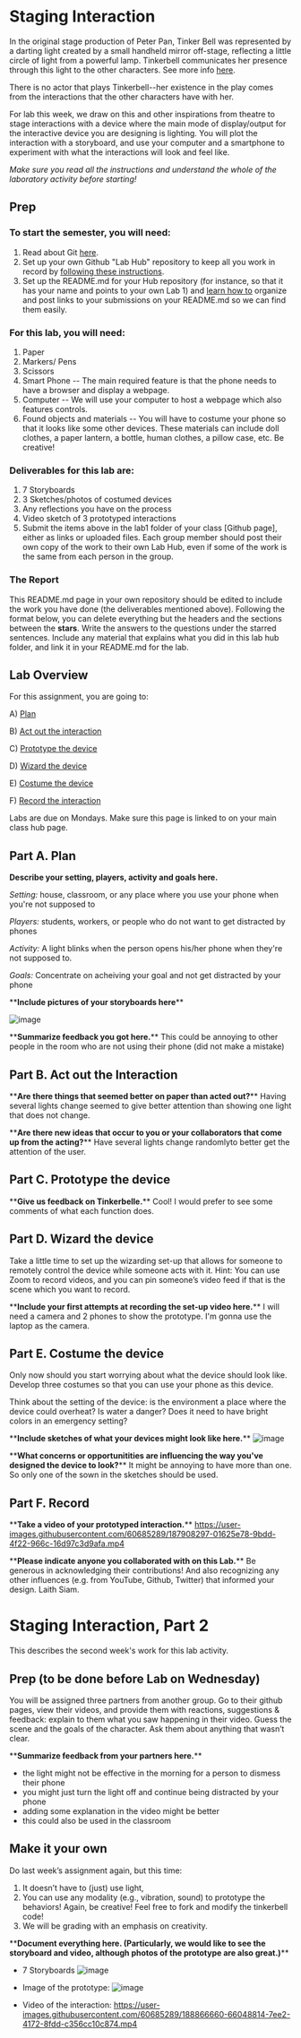 

# Staging Interaction

In the original stage production of Peter Pan, Tinker Bell was represented by a darting light created by a small handheld mirror off-stage, reflecting a little circle of light from a powerful lamp. Tinkerbell communicates her presence through this light to the other characters. See more info [here](https://en.wikipedia.org/wiki/Tinker_Bell). 

There is no actor that plays Tinkerbell--her existence in the play comes from the interactions that the other characters have with her.

For lab this week, we draw on this and other inspirations from theatre to stage interactions with a device where the main mode of display/output for the interactive device you are designing is lighting. You will plot the interaction with a storyboard, and use your computer and a smartphone to experiment with what the interactions will look and feel like. 

_Make sure you read all the instructions and understand the whole of the laboratory activity before starting!_



## Prep

### To start the semester, you will need:
1. Read about Git [here](https://git-scm.com/book/en/v2/Getting-Started-What-is-Git%3F).
2. Set up your own Github "Lab Hub" repository to keep all you work in record by [following these instructions](https://github.com/FAR-Lab/Developing-and-Designing-Interactive-Devices/blob/2021Fall/readings/Submitting%20Labs.md).
3. Set up the README.md for your Hub repository (for instance, so that it has your name and points to your own Lab 1) and [learn how to](https://guides.github.com/features/mastering-markdown/) organize and post links to your submissions on your README.md so we can find them easily.


### For this lab, you will need:
1. Paper
2. Markers/ Pens
3. Scissors
4. Smart Phone -- The main required feature is that the phone needs to have a browser and display a webpage.
5. Computer -- We will use your computer to host a webpage which also features controls.
6. Found objects and materials -- You will have to costume your phone so that it looks like some other devices. These materials can include doll clothes, a paper lantern, a bottle, human clothes, a pillow case, etc. Be creative!

### Deliverables for this lab are: 
1. 7 Storyboards
1. 3 Sketches/photos of costumed devices
1. Any reflections you have on the process
1. Video sketch of 3 prototyped interactions
1. Submit the items above in the lab1 folder of your class [Github page], either as links or uploaded files. Each group member should post their own copy of the work to their own Lab Hub, even if some of the work is the same from each person in the group.

### The Report
This README.md page in your own repository should be edited to include the work you have done (the deliverables mentioned above). Following the format below, you can delete everything but the headers and the sections between the **stars**. Write the answers to the questions under the starred sentences. Include any material that explains what you did in this lab hub folder, and link it in your README.md for the lab.

## Lab Overview
For this assignment, you are going to:

A) [Plan](#part-a-plan) 

B) [Act out the interaction](#part-b-act-out-the-interaction) 

C) [Prototype the device](#part-c-prototype-the-device)

D) [Wizard the device](#part-d-wizard-the-device) 

E) [Costume the device](#part-e-costume-the-device)

F) [Record the interaction](#part-f-record)

Labs are due on Mondays. Make sure this page is linked to on your main class hub page.

## Part A. Plan 

**Describe your setting, players, activity and goals here.**

_Setting:_ house, classroom, or any place where you use your phone when you're not supposed to

_Players:_ students, workers, or people who do not want to get distracted by phones

_Activity:_ A light blinks when the person opens his/her phone when they're not supposed to.

_Goals:_ Concentrate on acheiving your goal and not get distracted by your phone

\*\***Include pictures of your storyboards here**\*\*

![image](https://user-images.githubusercontent.com/60685289/187900797-3e3a220a-0cd8-4d66-9217-67c6b37e3ec8.png)

\*\***Summarize feedback you got here.**\*\*
This could be annoying to other people in the room who are not using their phone (did not make a mistake)


## Part B. Act out the Interaction

\*\***Are there things that seemed better on paper than acted out?**\*\*
Having several lights change seemed to give better attention than showing one light that does not change.

\*\***Are there new ideas that occur to you or your collaborators that come up from the acting?**\*\*
Have several lights change randomlyto better get the attention of the user.


## Part C. Prototype the device

\*\***Give us feedback on Tinkerbelle.**\*\*
Cool! I would prefer to see some comments of what each function does.


## Part D. Wizard the device
Take a little time to set up the wizarding set-up that allows for someone to remotely control the device while someone acts with it. Hint: You can use Zoom to record videos, and you can pin someone’s video feed if that is the scene which you want to record. 

\*\***Include your first attempts at recording the set-up video here.**\*\*
I will need a camera and 2 phones to show the prototype. I'm gonna use the laptop as the camera.


## Part E. Costume the device

Only now should you start worrying about what the device should look like. Develop three costumes so that you can use your phone as this device.

Think about the setting of the device: is the environment a place where the device could overheat? Is water a danger? Does it need to have bright colors in an emergency setting?

\*\***Include sketches of what your devices might look like here.**\*\*
![image](https://user-images.githubusercontent.com/60685289/187903773-521884e5-36bf-40e7-ac20-532f42adce61.png)


\*\***What concerns or opportunitities are influencing the way you've designed the device to look?**\*\*
It might be annoying to have more than one. So only one of the sown in the sketches should be used.


## Part F. Record

\*\***Take a video of your prototyped interaction.**\*\*
https://user-images.githubusercontent.com/60685289/187908297-01625e78-9bdd-4f22-966c-16d97c3d9afa.mp4


\*\***Please indicate anyone you collaborated with on this Lab.**\*\*
Be generous in acknowledging their contributions! And also recognizing any other influences (e.g. from YouTube, Github, Twitter) that informed your design. 
Laith Siam.

# Staging Interaction, Part 2 

This describes the second week's work for this lab activity.


## Prep (to be done before Lab on Wednesday)

You will be assigned three partners from another group. Go to their github pages, view their videos, and provide them with reactions, suggestions & feedback: explain to them what you saw happening in their video. Guess the scene and the goals of the character. Ask them about anything that wasn’t clear. 

\*\***Summarize feedback from your partners here.**\*\*

- the light might not be effective in the morning for a person to dismess their phone
- you might just turn the light off and continue being distracted by your phone
- adding some explanation in the video might be better
- this could also be used in the classroom

## Make it your own

Do last week’s assignment again, but this time: 
1) It doesn’t have to (just) use light, 
2) You can use any modality (e.g., vibration, sound) to prototype the behaviors! Again, be creative! Feel free to fork and modify the tinkerbell code! 
3) We will be grading with an emphasis on creativity. 

\*\***Document everything here. (Particularly, we would like to see the storyboard and video, although photos of the prototype are also great.)**\*\*
- 7 Storyboards
![image](https://user-images.githubusercontent.com/60685289/188866351-c6c79fad-3a5c-4abd-b118-ec92c5bedece.png)

- Image of the prototype:
![image](https://user-images.githubusercontent.com/60685289/188866531-39ccc66e-cca5-4d74-a97b-167a31ae985a.png)

- Video of the interaction:
https://user-images.githubusercontent.com/60685289/188866660-66048814-7ee2-4172-8fdd-c356cc10c874.mp4



